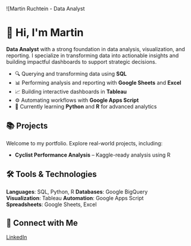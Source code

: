 ![Martin Ruchtein - Data Analyst

# 👋 Hi, I'm Martin

**Data Analyst** with a strong foundation in data analysis, visualization, and reporting. I specialize in transforming data into actionable insights and building impactful dashboards to support strategic decisions.

- 🔍 Querying and transforming data using **SQL**
- 📊 Performing analysis and reporting with **Google Sheets** and **Excel**
- 📈 Building interactive dashboards in **Tableau**
- ⚙️ Automating workflows with **Google Apps Script**
- 🧠 Currently learning **Python** and **R** for advanced analytics


## 📚 Projects

Welcome to my portfolio. Explore real-world projects, including:

- **Cyclist Performance Analysis** – Kaggle-ready analysis using R  


## 🛠️ Tools & Technologies

**Languages**: SQL, Python, R
**Databases**: Google BigQuery  
**Visualization**: Tableau 
**Automation**: Google Apps Script  
**Spreadsheets**: Google Sheets, Excel


## 👔 Connect with Me

[LinkedIn](https://www.linkedin.com/in/martinruchtein/)  

